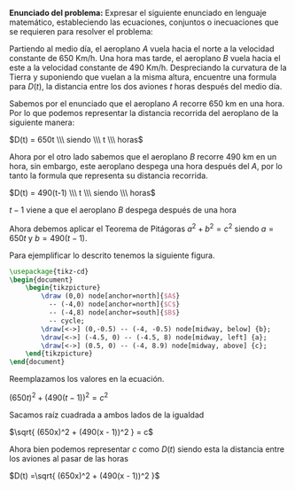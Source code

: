 **Enunciado del problema:** Expresar el siguiente enunciado en lenguaje matemático, estableciendo las ecuaciones, conjuntos o inecuaciones que se requieren para resolver el problema: 

Partiendo al medio día, el aeroplano _A_ vuela hacia el norte a la velocidad constante de 650 Km/h. Una hora mas tarde, el aeroplano _B_ vuela hacia el este a la velocidad constante de 490 Km/h. Despreciando la curvatura de la Tierra y suponiendo que vuelan a la misma altura, encuentre una formula para $D(t)$, la distancia entre los dos aviones $t$ horas después del medio día. 

Sabemos por el enunciado que el aeroplano _A_ recorre 650 km en una hora. Por lo que podemos representar la distancia recorrida del aeroplano de la siguiente manera:

$D(t) = 650t \\\ siendo \\\ t \\\ horas$

Ahora por el otro lado sabemos que el aeroplano _B_ recorre 490 km en un hora, sin embargo, este aeroplano despega una hora después del _A_, por lo tanto la formula que representa su distancia recorrida.

$D(t) = 490(t-1) \\\ t \\\ siendo \\\ horas$

$t - 1$ viene a que el aeroplano _B_ despega después de una hora

Ahora debemos aplicar el Teorema de Pitágoras $a^2 + b^2 = c^2$ siendo $a = 650t$ y $b = 490(t-1)$. 

Para ejemplificar lo descrito tenemos la siguiente figura.


```tikz
\usepackage{tikz-cd}
\begin{document}
	\begin{tikzpicture}
		\draw (0,0) node[anchor=north]{$A$}
		  -- (-4,0) node[anchor=north]{$C$}
		  -- (-4,8) node[anchor=south]{$B$}
		  -- cycle;
		\draw[<->] (0,-0.5) -- (-4, -0.5) node[midway, below] {b};
		\draw[<->] (-4.5, 0) -- (-4.5, 8) node[midway, left] {a};
		\draw[<->] (0.5, 0) -- (-4, 8.9) node[midway, above] {c};
	\end{tikzpicture}
\end{document}
```

Reemplazamos los valores en la ecuación.

$(650t)^2 + (490(t - 1))^2 = c^2$


Sacamos raíz cuadrada a ambos lados de la igualdad 

$\sqrt{ (650x)^2 + (490(x - 1))^2 } = c$

Ahora bien podemos representar $c$ como $D(t)$ siendo esta la distancia entre los aviones al pasar de las horas

$D(t) =\sqrt{ (650x)^2 + (490(x - 1))^2 }$
